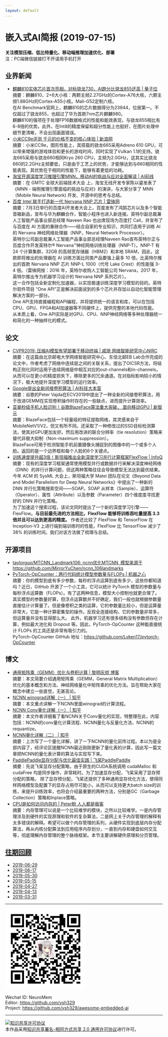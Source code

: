 ```yaml
---
layout: default
---
```


# 嵌入式AI简报 (2019-07-15)

**关注模型压缩、低比特量化、移动端推理加速优化、部署**  
<font>注：PC端微信链接打不开请用手机打开</font>


## 业界新闻 

- [麒麟810实体芯片首次亮相，对标骁龙730，AI跑分比骁龙855还高 | 量子位](https://mp.weixin.qq.com/s/WdWkm8rs978rMl216K-xAA)  
摘要：麒麟810，2+6大小核：两颗主频2.27GHz的Cortex-A76大核，六颗主频1.88GHz的Cortex-A55小核。Mali-G52定制六核。  
在AI Benchmark官网上，麒麟810的芯片数据得分为23944，位居第一。不仅超过了骁龙855，也超过了华为首款7nm芯片麒麟980。  
麒麟810的强项在于处理FP16数据格式的性能和能效表现，与骁龙855相比有6-8倍的优势。此外，在Int8的精度保留和超分性能上也挺好，在图片处理中细节更清晰，不会出现画面错误。  
- [小米CC9e评测 千元的价格不变的核心体验 | 新浪网](https://tech.sina.com.cn/mobile/n/c/2019-07-06/doc-ihytcerm1586194.shtml)  
摘要：小米CC9e，图形性能上，其搭载的骁龙665采用Adreno 610 GPU，可以带来增强的游戏体验和更长的游戏时间，同时实现了Vulkan 1.1的支持。骁龙665采用与骁龙660相同Kryo 260 CPU，主频为2.0GHz，这其实比骁龙660的2.2GHz主频要低，只是由于工艺上的优势，才能够达到与660相同的性能表现。其优势在于相同的性能下，能够有着更低的功耗。  
- [淘宝开源深度学习推理引擎MNN，移动AI的挑战与应对全面解读 | AI前线](https://mp.weixin.qq.com/s/EcwmGKpCfVy22BWTB0Ro2g)  
摘要：在 GMTC 全球大前端技术大会 上，淘宝无线开发专家陈以鎏发表了《MNN - 端侧推理引擎面临的挑战与应对》的演讲，与大家分享了 MNN（Mobile Neural Network) 开发、开源中的思考与总结。  
- [百度 Intel 联手打造新一代 Nervana NNP 芯片 | 雷锋网](https://mp.weixin.qq.com/s/vH6sKt7mxrSubAaDR0TXCA)  
摘要：7月3日举行的百度AI开发者大会上，百度发布了鸿鹄芯片以及多个智能音箱新品，宣布与华为麒麟合作，智能小程序也进入新连接。英特尔副总裁兼人工智能产品事业部总经理 Naveen Rao 也出席现场为百度打 Call，并宣布了与百度在 AI 方面的重磅合作——结合自家的专业知识，共同打造用于训练 AI 的 Nervana 神经网络处理器（NNP，Neural Network Processor）。  
英特尔公司副总裁兼人工智能产品事业部总经理Naveen Rao宣布英特尔正与百度合作开发英特尔® Nervana™神经网络训练处理器（NNP-T）。NNP-T 有 24 个计算集群，32GB 的高频宽存储器（HBM2）和本地 SRAM，因此，这款即将推出的处理器在 AI 训练方面比同类产品要强上最多 10 倍，比英特尔推出的首款 Nervana NNP 芯片 NNP-L 1000（代号 Lake Crest）的性能强 3-4 倍。（雷锋网按：2016 年，英特尔收购人工智能公司 Nervana，2017 年，英特尔推出专为机器学习设计的 Nervana NNP 系列芯片）。  
这一合作包括全新定制化加速器，以实现极速训练深度学习模型的目的。英特尔软件项目 “One API”正是解决前面说到的多个芯片并存加以自动化智能管理解决方案的一部分。  
One API支持直接编程和API编程，并将提供统一的语言和库，可以在包括CPU、GPU、FPGA和AI加速器等不同硬件上，提供完整的本地代码性能。  
从本质上看，One API实际是对GPU、CPU、NNP神经网络等多种处理器统一和简化的一种抽样化的模式。  

## 论文

- [CVPR2019: 压缩AI模型有望部署于移动终端 | 戚琦 网络智能研究中心NIRC](https://mp.weixin.qq.com/s/zoUpCxifuPBKbNjjAZWN6g)  
摘要：在这篇由北京邮电大学网络智能研究中心、东信北邮EB Lab合作完成的论文中，作者考虑了网络中连续层之间的关联关系，提出了OICSR方法，将结构正则化同时运用于连续网络层中相互对应的out-channels和in-channels，从而可以在更小的精度损失下，移除更多的冗余通道。在对指标影响较小的情况下，极大地提升深度学习模型的运行效率。  
- [Google提出全新间接卷积算法 | AI科技大本营](https://mp.weixin.qq.com/s/Q1Ovl1LrT5Y6amVqlYpdbA)  
摘要：谷歌的Peter Vajda在ECV2019中提出了一种全新的间接卷积算法，用于改进GEMM在实现卷积操作时存在的一些缺点，进而提升计算效率。  
- [亚毫秒级手机人脸识别！谷歌BlazeFace算法重大突破， 面向移动GPU | 新智元](https://mp.weixin.qq.com/s/kDQSO0zS_EflsRGNH8bAvQ)  
摘要：BlazeFace包括一个轻量级的特征提取网络，其灵感来自于MobileNetV1/V2，但又有所不同。还采取了一种修改过的SSD目标检测算法，使其对GPU更加友好。然后用改进的联合分辨率（tie resolution）策略来替代非极大抑制（Non-maximum suppression）。  
BlazeFace可用于检测智能手机前置摄像头捕捉到的图像中的一个或多个人脸。返回的是一个边界框和每个人脸的6个关键点。  
- [训练速度提升超3倍！斯坦福推出全新深度学习并行计算框架FlexFlow | InfoQ](https://www.infoq.cn/article/T48EZ7Pgz7JIZj4_xqKU)  
摘要：现有的深度学习框架通常使用模型并行或数据并行来解决深度神经网络（DNN）的并行计算问题，但这两种策略往往会导致模型无法达到最优结果。  
今年 ACM 的 SysML 大会上，斯坦福大学 Matei 团队在论文《Beyond Data and Model Parallelism for Deep Neural Networks》中提出了一种新的 DNN 并行化策略搜索空间——SOAP。SOAP 从样本（Sample）、运算符（Operator）、属性（Attribute）以及参数（Parameter）四个维度度寻找更好的 DNN 并行化策略。  
为了加速这个搜索过程，该论文同时提出了一个新的深度学习引擎——FlexFlow。**与目前最先进的方法相比，FlexFlow 能够将训练吞吐量提高 3.3 倍并且可以达到更高的精度。** 作者还比较了 FlexFlow 和 TensorFlow 在 Inception-V3 上进行端到端训练时的性能，FlexFlow 比 TensorFlow 减少了 38% 的训练时间。我们对该方法做了梳理与总结。
 

## 开源项目

- [taylorguo/MTCNN_Landmark106: ncnn优化MTCNN, 模型来源于https://github.com/MirrorYuChen/ncnn_106landmarks](https://github.com/taylorguo/MTCNN_Landmark106)  
- [PyTorch-OpCounter：两行代码统计模型参数量与FLOPs | 机器之心](https://mp.weixin.qq.com/s/EXuFXbPBIbzTyi0fUjvvPw?scene=25#wechat_redirect)  
摘要：你的模型到底有多少参数，每秒的浮点运算到底有多少，这些你都知道吗？近日，GitHub 开源了一个小工具，它可以统计 PyTorch 模型的参数量与每秒浮点运算数（FLOPs）。有了这两种信息，模型大小控制也就更合理了。  
其实模型的参数量好算，但浮点运算数并不好确定，我们一般也就根据参数量直接估计计算量了。但是像卷积之类的运算，它的参数量比较小，但是运算量非常大，它是一种计算密集型的操作。反观全连接结构，它的参数量非常多，但运算量并没有显得那么大。
此外，机器学习还有很多结构没有参数但存在计算，例如最大池化和 Dropout 等。因此，PyTorch-OpCounter 这种能直接统计 FLOPs 的工具还是非常有吸引力的。  
PyTorch-OpCounter GitHub 地址：https://github.com/Lyken17/pytorch-OpCounter


## 博文

- [通用矩阵乘（GEMM）优化与卷积计算 | 黎明灰烬 博客](https://jackwish.net/gemm-optimization-and-convolution.html)  
摘要：本文简要介绍通用矩阵乘（GEMM，General Matrix Multiplication）优化的基本概念和方法、神经网络量化中矩阵乘的优化方法。旨在帮助大家在概念中建立一些直觉，无甚高论。  
- [NCNN winograd详解（一） | 知乎](https://zhuanlan.zhihu.com/p/72149270)  
摘要：本文重点讲解一下NCNN里面winograd的计算流程。  
- [NCNN Conv量化详解（一） | 知乎](https://zhuanlan.zhihu.com/p/71881443)  
摘要：本文作者详细看了看NCNN关于Conv量化的实现，特整理在此，内容包括：NCNN的conv量化计算流程、NCNN量化与反量化方法、NCNN的requantize。  
- [NCNN量化详解（二） | 知乎](https://zhuanlan.zhihu.com/p/72375164)  
摘要：上次写了一个量化详解，讲了一下NCNN的量化前传过程。本以为是全部内容了，经评论区提醒NCNN最近刚刚更新了量化表的计算，因此写一篇文章把NCNN的量化表计算的算法与实现写下来。  
- [PaddlePaddle显存分配与优化最佳实践 | 飞桨PaddlePaddle](https://mp.weixin.qq.com/s/23q81aXS2FjzrQhQfPTkOA)  
摘要：先说飞桨显存分配策略，由于原生的CUDA系统调用 cudaMalloc 和 cudaFree 均是同步操作，非常耗时。为了加速显存分配，飞桨采用了显存预分配的策略，
除了显存预分配，飞桨还提供了多种通用显存优化方法，使得同样网络模型及配置下的显存占用尽可能小，从而可以支持更大batch size的训练，来提升训练效率，也将会介绍最重要的两种方法，分别是GC（Garbage Collection）策略和Inplace策略。  
- [CPU是如何访问内存的 | Peter盼 人人都是极客](https://mp.weixin.qq.com/s/iyTRMFYTd5PYRVxng1Al4w)  
摘要：内存管理可以说是一个比较难学的模块，之所以比较难学。一是内存管理涉及到硬件的实现原理和软件的复杂算法，二是网上关于内存管理的解释有太多错误的解释。希望可以做个内存管理的系列，从硬件实现到底层内存分配算法，再从内核分配算法到应用程序内存划分，一直到内存和硬盘如何交互等，彻底理解内存管理的整个脉络框架。本节主要讲解硬件原理和分页管理。  


## [往期回顾](https://github.com/ysh329/awesome-embedded-ai)

- [2019-06-29](https://github.com/ysh329/awesome-embedded-ai/blob/master/embedded-ai-report/2019-06-29.md)
- [2019-06-17](https://github.com/ysh329/awesome-embedded-ai/blob/master/embedded-ai-report/2019-06-17.md)
- [2019-05-30](https://github.com/ysh329/awesome-embedded-ai/blob/master/embedded-ai-report/2019-05-30.md)  
- [2019-05-15](https://github.com/ysh329/awesome-embedded-ai/blob/master/embedded-ai-report/2019-05-15.md)  
- [2019-04-27](https://github.com/ysh329/awesome-embedded-ai/blob/master/embedded-ai-report/2019-04-27.md)  
- [2019-04-13](https://github.com/ysh329/awesome-embedded-ai/blob/master/embedded-ai-report/2019-04-13.md)  
- [2019-03-31](https://github.com/ysh329/awesome-embedded-ai/blob/master/embedded-ai-report/2019-03-31.md)  

----

![wechat_qrcode](../wechat_qrcode.jpg)

Wechat ID: NeuroMem  
Editor: https://github.com/ysh329  
Project: https://github.com/ysh329/awesome-embedded-ai  

----

<a rel="license" href="http://creativecommons.org/licenses/by-sa/2.0/"><img alt="知识共享许可协议" style="border-width:0" src="https://i.creativecommons.org/l/by-sa/2.0/88x31.png" /></a><br />本作品采用<a rel="license" href="http://creativecommons.org/licenses/by-sa/2.0/">知识共享署名-相同方式共享 2.0 通用许可协议</a>进行许可。
